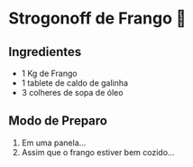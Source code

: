 # Strogonoff de Frango :chicken:

## Ingredientes

- 1 Kg de Frango
- 1 tablete de caldo de galinha
- 3 colheres de sopa de óleo

## Modo de Preparo

1. Em uma panela...
2. Assim que o frango estiver bem cozido...
